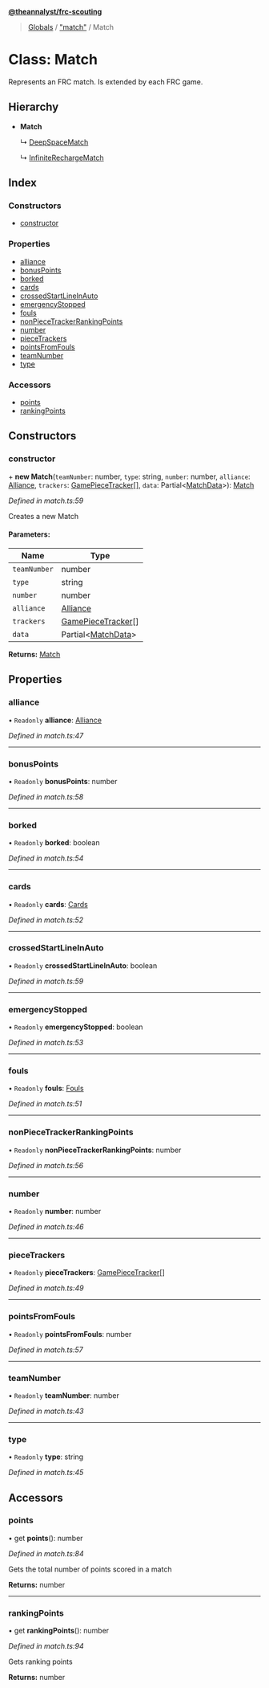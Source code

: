 **[@theannalyst/frc-scouting](../README.md)**

> [Globals](../globals.md) / ["match"](../modules/_match_.md) / Match

# Class: Match

Represents an FRC match. Is extended by each FRC game.

## Hierarchy

* **Match**

  ↳ [DeepSpaceMatch](_games_deep_space_.deepspacematch.md)

  ↳ [InfiniteRechargeMatch](_games_infinite_recharge_.infiniterechargematch.md)

## Index

### Constructors

* [constructor](_match_.match.md#constructor)

### Properties

* [alliance](_match_.match.md#alliance)
* [bonusPoints](_match_.match.md#bonuspoints)
* [borked](_match_.match.md#borked)
* [cards](_match_.match.md#cards)
* [crossedStartLineInAuto](_match_.match.md#crossedstartlineinauto)
* [emergencyStopped](_match_.match.md#emergencystopped)
* [fouls](_match_.match.md#fouls)
* [nonPieceTrackerRankingPoints](_match_.match.md#nonpiecetrackerrankingpoints)
* [number](_match_.match.md#number)
* [pieceTrackers](_match_.match.md#piecetrackers)
* [pointsFromFouls](_match_.match.md#pointsfromfouls)
* [teamNumber](_match_.match.md#teamnumber)
* [type](_match_.match.md#type)

### Accessors

* [points](_match_.match.md#points)
* [rankingPoints](_match_.match.md#rankingpoints)

## Constructors

### constructor

\+ **new Match**(`teamNumber`: number, `type`: string, `number`: number, `alliance`: [Alliance](../modules/_match_.md#alliance), `trackers`: [GamePieceTracker](_match_.gamepiecetracker.md)[], `data`: Partial\<[MatchData](../interfaces/_match_.matchdata.md)>): [Match](_match_.match.md)

*Defined in match.ts:59*

Creates a new Match

#### Parameters:

Name | Type |
------ | ------ |
`teamNumber` | number |
`type` | string |
`number` | number |
`alliance` | [Alliance](../modules/_match_.md#alliance) |
`trackers` | [GamePieceTracker](_match_.gamepiecetracker.md)[] |
`data` | Partial\<[MatchData](../interfaces/_match_.matchdata.md)> |

**Returns:** [Match](_match_.match.md)

## Properties

### alliance

• `Readonly` **alliance**: [Alliance](../modules/_match_.md#alliance)

*Defined in match.ts:47*

___

### bonusPoints

• `Readonly` **bonusPoints**: number

*Defined in match.ts:58*

___

### borked

• `Readonly` **borked**: boolean

*Defined in match.ts:54*

___

### cards

• `Readonly` **cards**: [Cards](../interfaces/_match_.cards.md)

*Defined in match.ts:52*

___

### crossedStartLineInAuto

• `Readonly` **crossedStartLineInAuto**: boolean

*Defined in match.ts:59*

___

### emergencyStopped

• `Readonly` **emergencyStopped**: boolean

*Defined in match.ts:53*

___

### fouls

• `Readonly` **fouls**: [Fouls](../interfaces/_match_.fouls.md)

*Defined in match.ts:51*

___

### nonPieceTrackerRankingPoints

• `Readonly` **nonPieceTrackerRankingPoints**: number

*Defined in match.ts:56*

___

### number

• `Readonly` **number**: number

*Defined in match.ts:46*

___

### pieceTrackers

• `Readonly` **pieceTrackers**: [GamePieceTracker](_match_.gamepiecetracker.md)[]

*Defined in match.ts:49*

___

### pointsFromFouls

• `Readonly` **pointsFromFouls**: number

*Defined in match.ts:57*

___

### teamNumber

• `Readonly` **teamNumber**: number

*Defined in match.ts:43*

___

### type

• `Readonly` **type**: string

*Defined in match.ts:45*

## Accessors

### points

• get **points**(): number

*Defined in match.ts:84*

Gets the total number of points scored in a match

**Returns:** number

___

### rankingPoints

• get **rankingPoints**(): number

*Defined in match.ts:94*

Gets ranking points

**Returns:** number
